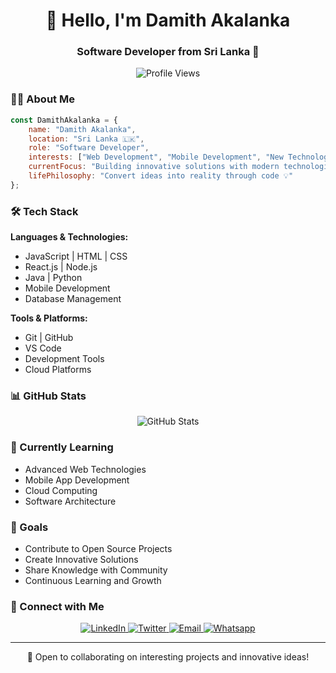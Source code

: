 <h1 align="center">👋 Hello, I'm Damith Akalanka</h1>
<h3 align="center">Software Developer from Sri Lanka 🌟</h3>

<p align="center">
  <img src="https://komarev.com/ghpvc/?username=CodecraftNexus&label=Profile%20views&color=0e75b6&style=flat" alt="Profile Views" />
</p>

### 👨‍💻 About Me

```javascript
const DamithAkalanka = {
    name: "Damith Akalanka",
    location: "Sri Lanka 🇱🇰",
    role: "Software Developer",
    interests: ["Web Development", "Mobile Development", "New Technologies"],
    currentFocus: "Building innovative solutions with modern technologies",
    lifePhilosophy: "Convert ideas into reality through code 💡"
};
```

### 🛠️ Tech Stack

**Languages & Technologies:**
- JavaScript | HTML | CSS
- React.js | Node.js
- Java | Python
- Mobile Development
- Database Management

**Tools & Platforms:**
- Git | GitHub
- VS Code
- Development Tools
- Cloud Platforms

### 📊 GitHub Stats

<p align="center">
  <img src="https://github-readme-stats.vercel.app/api?username=CodecraftNexus&show_icons=true&theme=dark" alt="GitHub Stats" />
</p>

### 🌱 Currently Learning

- Advanced Web Technologies
- Mobile App Development
- Cloud Computing
- Software Architecture

### 🎯 Goals

- Contribute to Open Source Projects
- Create Innovative Solutions
- Share Knowledge with Community
- Continuous Learning and Growth

### 🤝 Connect with Me

<p align="center">
  <a href="https://linkedin.com/in/damithakalanka">
    <img src="https://img.shields.io/badge/LinkedIn-blue?style=flat-square&logo=Linkedin&logoColor=white" alt="LinkedIn" />
  </a>
  <a href="https://twitter.com/damithakalanka">
    <img src="https://img.shields.io/badge/ Twitter-blue?style=flat-square&logo=Twitter&logoColor=white" alt="Twitter" />
  </a>
  <a href="mailto:your.email@example.com">
    <img src="https://img.shields.io/badge/ Email-red?style=flat-square&logo=Gmail&logoColor=white" alt="Email" />
  </a>
    <a href="mailto:your.email@example.com">
    <img src="https://img.shields.io/badge/ Whatsapp-white?style=flat-square&logo=whatsapp&logoColor=green" alt="Whatsapp" />
  </a>
</p>

---

<p align="center">💼 Open to collaborating on interesting projects and innovative ideas!</p>
